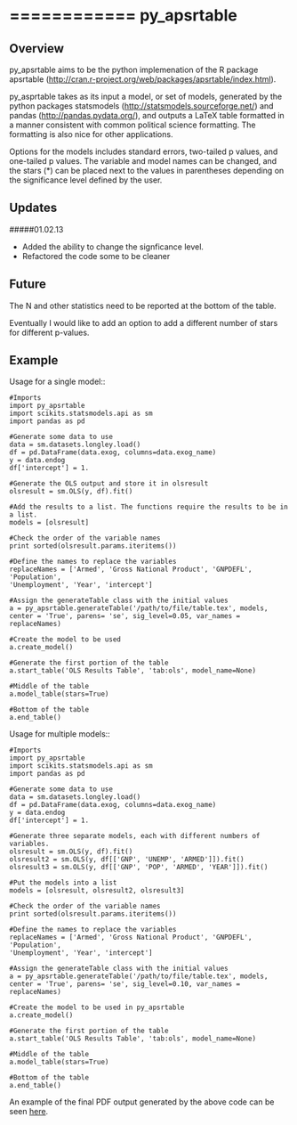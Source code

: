 ============
py_apsrtable
============

Overview
--------

py_apsrtable aims to be the python implemenation of the R package apsrtable
(http://cran.r-project.org/web/packages/apsrtable/index.html).

py_asprtable takes as its input a model, or set of models, generated by the 
python packages statsmodels (http://statsmodels.sourceforge.net/) and pandas
(http://pandas.pydata.org/), and outputs a LaTeX table formatted in a manner
consistent with common political science formatting.
The formatting is also nice for other applications. 

Options for the models includes standard errors, two-tailed p values, and 
one-tailed p values. The variable and model names can be changed, and the stars
(*) can be placed next to the values in parentheses depending on the
significance level defined by the user. 

Updates
-------

#####01.02.13

- Added the ability to change the signficance level.
- Refactored the code some to be cleaner 

Future
------

The N and other statistics need to be reported at the bottom of the table.

Eventually I would like to add an option to add a different number of stars for
different p-values. 

Example
-------

Usage for a single model::
    
    #Imports
    import py_apsrtable
    import scikits.statsmodels.api as sm
    import pandas as pd

    #Generate some data to use
    data = sm.datasets.longley.load()
    df = pd.DataFrame(data.exog, columns=data.exog_name)
    y = data.endog
    df['intercept'] = 1.

    #Generate the OLS output and store it in olsresult
    olsresult = sm.OLS(y, df).fit()

    #Add the results to a list. The functions require the results to be in a list.
    models = [olsresult]

    #Check the order of the variable names
    print sorted(olsresult.params.iteritems())

    #Define the names to replace the variables
    replaceNames = ['Armed', 'Gross National Product', 'GNPDEFL', 'Population', 
    'Unemployment', 'Year', 'intercept']

    #Assign the generateTable class with the initial values
    a = py_apsrtable.generateTable('/path/to/file/table.tex', models, 
    center = 'True', parens= 'se', sig_level=0.05, var_names = replaceNames)

    #Create the model to be used
    a.create_model()

    #Generate the first portion of the table
    a.start_table('OLS Results Table', 'tab:ols', model_name=None)

    #Middle of the table
    a.model_table(stars=True)

    #Bottom of the table
    a.end_table()

Usage for multiple models::

    #Imports
    import py_apsrtable
    import scikits.statsmodels.api as sm
    import pandas as pd

    #Generate some data to use
    data = sm.datasets.longley.load()
    df = pd.DataFrame(data.exog, columns=data.exog_name)
    y = data.endog
    df['intercept'] = 1.

    #Generate three separate models, each with different numbers of variables. 
    olsresult = sm.OLS(y, df).fit()
    olsresult2 = sm.OLS(y, df[['GNP', 'UNEMP', 'ARMED']]).fit()
    olsresult3 = sm.OLS(y, df[['GNP', 'POP', 'ARMED', 'YEAR']]).fit()

    #Put the models into a list
    models = [olsresult, olsresult2, olsresult3]

    #Check the order of the variable names
    print sorted(olsresult.params.iteritems())

    #Define the names to replace the variables
    replaceNames = ['Armed', 'Gross National Product', 'GNPDEFL', 'Population', 
    'Unemployment', 'Year', 'intercept']

    #Assign the generateTable class with the initial values
    a = py_apsrtable.generateTable('/path/to/file/table.tex', models, 
    center = 'True', parens= 'se', sig_level=0.10, var_names = replaceNames)

    #Create the model to be used in py_apsrtable
    a.create_model()

    #Generate the first portion of the table
    a.start_table('OLS Results Table', 'tab:ols', model_name=None)

    #Middle of the table
    a.model_table(stars=True)

    #Bottom of the table
    a.end_table()

An example of the final PDF output generated by the above code can be seen 
[here](http://johnbeieler.org/code/downloads/example.pdf).

